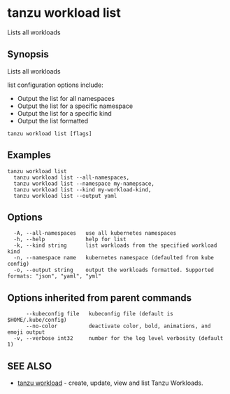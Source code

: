 # tanzu workload list

Lists all workloads

## Synopsis

Lists all workloads
		
list configuration options include:
- Output the list for all namespaces
- Output the list for a specific namespace
- Output the list for a specific kind
- Output the list formatted

```console
tanzu workload list [flags]
```

## Examples

```console
tanzu workload list
  tanzu workload list --all-namespaces,
  tanzu workload list --namespace my-namepsace,		
  tanzu workload list --kind my-workload-kind,		
  tanzu workload list --output yaml
```

## Options

```console
  -A, --all-namespaces   use all kubernetes namespaces
  -h, --help             help for list
  -k, --kind string      list workloads from the specified workload kind
  -n, --namespace name   kubernetes namespace (defaulted from kube config)
  -o, --output string    output the workloads formatted. Supported formats: "json", "yaml", "yml"
```

## Options inherited from parent commands

```console
      --kubeconfig file   kubeconfig file (default is $HOME/.kube/config)
      --no-color          deactivate color, bold, animations, and emoji output
  -v, --verbose int32     number for the log level verbosity (default 1)
```

## SEE ALSO

* [tanzu workload](tanzu_workload.hbs.md)	 - create, update, view and list Tanzu Workloads.

